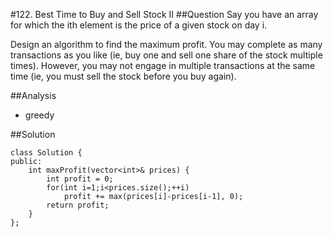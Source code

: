 #122. Best Time to Buy and Sell Stock II
##Question
Say you have an array for which the ith element is the price of a given stock on day i.

Design an algorithm to find the maximum profit. You may complete as many transactions as you like (ie, buy one and sell one share of the stock multiple times). However, you may not engage in multiple transactions at the same time (ie, you must sell the stock before you buy again).

##Analysis
* greedy

##Solution
```
class Solution {
public:
    int maxProfit(vector<int>& prices) {
        int profit = 0;
        for(int i=1;i<prices.size();++i)
            profit += max(prices[i]-prices[i-1], 0);
        return profit;
    }
};
```